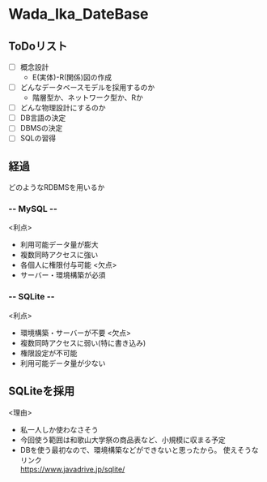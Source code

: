 # Wada_Ika_DateBase
## ToDoリスト
- [ ] 概念設計
  - E(実体)-R(関係)図の作成
- [ ] どんなデータベースモデルを採用するのか
  - 階層型か、ネットワーク型か、Rか
- [ ] どんな物理設計にするのか
- [ ] DB言語の決定
- [ ] DBMSの決定
- [ ] SQLの習得

## 経過
どのようなRDBMSを用いるか  
### -- MySQL --  

<利点><br>
- 利用可能データ量が膨大
- 複数同時アクセスに強い
- 各個人に権限付与可能
<欠点><br>
- サーバー・環境構築が必須

### -- SQLite --  

<利点><br>
- 環境構築・サーバーが不要
<欠点><br>
- 複数同時アクセスに弱い(特に書き込み)
- 権限設定が不可能
- 利用可能データ量が少ない

## SQLiteを採用
<理由>
- 私一人しか使わなさそう
- 今回使う範囲は和歌山大学祭の商品表など、小規模に収まる予定
- DBを使う最初なので、環境構築などができないと思ったから。
使えそうなリンク  
https://www.javadrive.jp/sqlite/
